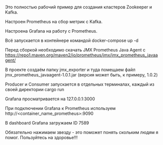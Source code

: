 Это полностью рабочий пример для создания кластеров Zookeeper и Kafka.

Настроен Prometheus на сбор метрик с Kafka.

Настроена Grafana на работу с Prometheus. 

Всё запускается в контейнере командой docker-compose up -d

Перед сборкой необходимо скачать JMX Prometheus Java Agent c https://repo1.maven.org/maven2/io/prometheus/jmx/jmx_prometheus_javaagent/

В проекте создаём папку jmx_exporter и туда помещаем файл jmx_prometheus_javaagent-1.0.1.jar (версия может быть, к примеру, 1.0.2)

Producer и Consumer запускается в отдельных терминалах, каждый из своей директории cargo run

Grafana просматривается на 127.0.0.1:3000

При подключении Grafana к Prometheus используем http://<container_name_prometheus>:9090

В dashboard Grafana загружаем ID 7589

Обязательно нажимаем звезду - это поможет понять скольким людям я помог. Пользуйтесь на здоровье!!!
